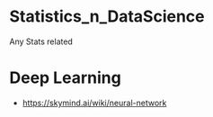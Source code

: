 # Statistics_n_DataScience
Any Stats related

# Deep Learning
 - https://skymind.ai/wiki/neural-network

